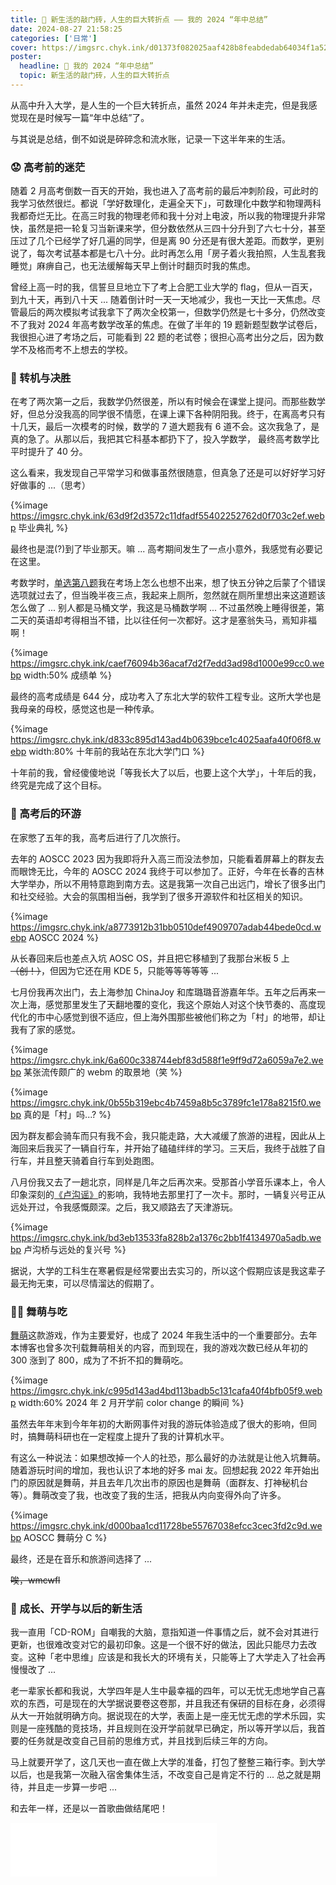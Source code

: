 ```yaml
---
title: 📜 新生活的敲门砖，人生的巨大转折点 —— 我的 2024 “年中总结”
date: 2024-08-27 21:58:25
categories: ['日常']
cover: https://imgsrc.chyk.ink/d01373f082025aaf428b8feabdedab64034f1a52.webp
poster:
  headline: 📜 我的 2024 “年中总结”
  topic: 新生活的敲门砖，人生的巨大转折点
---
```


从高中升入大学，是人生的一个巨大转折点，虽然 2024 年并未走完，但是我感觉现在是时候写一篇“年中总结”了。

<!--more-->

与其说是总结，倒不如说是碎碎念和流水账，记录一下这半年来的生活。

### 😟 高考前的迷茫

随着 2 月高考倒数一百天的开始，我也进入了高考前的最后冲刺阶段，可此时的我学习依然很烂。都说「学好数理化，走遍全天下」，可数理化中数学和物理两科我都奇烂无比。在高三时我的物理老师和我十分对上电波，所以我的物理提升非常快，虽然是把一轮复习当新课来学，但分数依然从三四十分升到了六七十分，甚至压过了几个已经学了好几遍的同学，但是离 90 分还是有很大差距。而数学，更别说了，每次考试基本都是七八十分。此时再怎么用「房子着火我拍照，人生乱套我睡觉」麻痹自己，也无法缓解每天早上倒计时翻页时我的焦虑。

曾经上高一时的我，信誓旦旦地立下了考上合肥工业大学的 flag，但从一百天，到九十天，再到八十天 ... 随着倒计时一天一天地减少，我也一天比一天焦虑。尽管最后的两次模拟考试我拿下了两次全校第一，但数学仍然是七十多分，仍然改变不了我对 2024 年高考数学改革的焦虑。在做了半年的 19 题新题型数学试卷后，我很担心进了考场之后，可能看到 22 题的老试卷；很担心高考出分之后，因为数学不及格而考不上想去的学校。

### 🤔 转机与决胜

在考了两次第一之后，我数学仍然很差，所以有时候会在课堂上提问。而那些数学好，但总分没我高的同学很不情愿，在课上课下各种阴阳我。终于，在离高考只有十几天，最后一次模考的时候，数学的 7 道大题我有 6 道不会。这次我急了，是真的急了。从那以后，我把其它科基本都扔下了，投入学数学， 最终高考数学比平时提升了 40 分。

这么看来，我发现自己平常学习和做事虽然很随意，但真急了还是可以好好学习好好做事的 ...（思考）

{%image https://imgsrc.chyk.ink/63d9f2d3572c11dfadf55402252762d0f703c2ef.webp 毕业典礼 %}

最终也是混(?)到了毕业那天。嘛 ... 高考期间发生了一点小意外，我感觉有必要记在这里。

考数学时，[单选第八题](https://gaokao.eol.cn/shiti/sx/202406/t20240612_2616034_3.shtml)我在考场上怎么也想不出来，想了快五分钟之后蒙了个错误选项就过去了，但当晚半夜三点，我起来上厕所，忽然就在厕所里想出来这道题该怎么做了 ... 别人都是马桶文学，我这是马桶数学啊 ... 不过虽然晚上睡得很差，第二天的英语却考得相当不错，比以往任何一次都好。这才是塞翁失马，焉知非福啊！

{%image https://imgsrc.chyk.ink/caef76094b36acaf7d2f7edd3ad98d1000e99cc0.webp width:50% 成绩单 %}

最终的高考成绩是 644 分，成功考入了东北大学的软件工程专业。这所大学也是我母亲的母校，感觉这也是一种传承。

{%image https://imgsrc.chyk.ink/d833c895d143ad4b0639bce1c4025aafa40f06f8.webp width:80% 十年前的我站在东北大学门口 %}

十年前的我，曾经傻傻地说「等我长大了以后，也要上这个大学」，十年后的我，终究是完成了这个目标。

### 🤪 高考后的环游

在家憋了五年的我，高考后进行了几次旅行。

去年的 AOSCC 2023 因为我即将升入高三而没法参加，只能看着屏幕上的群友去而眼馋无比，今年的 AOSCC 2024 我终于可以参加了。正好，今年在长春的吉林大学举办，所以不用特意跑到南方去。这是我第一次自己出远门，增长了很多出门和社交经验。大会的氛围相当~~创~~，我学到了很多开源软件和社区相关的知识。

{%image https://imgsrc.chyk.ink/a8773912b31bb0510def4909707adab44bede0cd.webp AOSCC 2024 %}

从长春回来后也差点入坑 AOSC OS，并且把它移植到了我那台米板 5 上 ~~（创！）~~，但因为它还在用 KDE 5，只能等等等等等 ...

七月份我再次出门，去上海参加 ChinaJoy 和库璐璐音游嘉年华。五年之后再来一次上海，感觉那里发生了天翻地覆的变化，我这个原始人对这个快节奏的、高度现代化的市中心感觉到很不适应，但上海外围那些被他们称之为「村」的地带，却让我有了家的感觉。

{%image https://imgsrc.chyk.ink/6a600c338744ebf83d588f1e9ff9d72a6059a7e2.webp 某张流传颇广的 webm 的取景地（笑 %}

{%image https://imgsrc.chyk.ink/0b55b319ebc4b7459a8b5c3789fc1e178a8215f0.webp 真的是「村」吗...? %}

因为群友都会骑车而只有我不会，我只能走路，大大减缓了旅游的进程，因此从上海回来后我买了一辆自行车，并开始了磕磕绊绊的学习。三天后，我终于战胜了自行车，并且整天骑着自行车到处跑图。

八月份我又去了一趟北京，同样是几年之后再次来。受那首小学音乐课本上，令人印象深刻的[《卢沟谣》](https://y.music.163.com/m/song/5235738)的影响，我特地去那里打了一次卡。那时，一辆复兴号正从远处开过，令我感慨颇深。之后，我又顺路去了天津游玩。

{%image https://imgsrc.chyk.ink/bd3eb13533fa828b2a1376c2bb1f4134970a5adb.webp 卢沟桥与远处的复兴号 %}

据说，大学的工科生在寒暑假是经常要出去实习的，所以这个假期应该是我这辈子最无拘无束，可以尽情溜达的假期了。

### 🐻‍❄️ 舞萌与吃

[舞萌](https://maimai.sega.jp)这款游戏，作为主要爱好，也成了 2024 年我生活中的一个重要部分。去年本博客也曾多次刊载舞萌相关的内容，而到现在，我的游戏次数已经从年初的 300 涨到了 800，成为了不折不扣的舞萌吃。

{%image https://imgsrc.chyk.ink/c995d143ad4bd113badb5c131cafa40f4bfb05f9.webp  width:60% 2024 年 2 月开学前 color change 的瞬间 %}

虽然去年年末到今年年初的大断网事件对我的游玩体验造成了很大的影响，但同时，搞舞萌科研也在一定程度上提升了我的计算机水平。

有这么一种说法：如果想改掉一个人的社恐，那么最好的办法就是让他入坑舞萌。随着游玩时间的增加，我也认识了本地的好多 mai 友。回想起我 2022 年开始出门的原因就是舞萌，并且去年几次出市的原因也是舞萌（面群友、打神秘机台等）。舞萌改变了我，也改变了我的生活，把我从内向变得外向了许多。

{%image https://imgsrc.chyk.ink/d000baa1cd11728be55767038efcc3cec3fd2c9d.webp AOSCC 舞萌分 C %}

最终，还是在音乐和旅游间选择了 ...

~~唉，wmcwfl~~

### 🤔 成长、开学与以后的新生活

我一直用「CD-ROM」自嘲我的大脑，意指知道一件事情之后，就不会对其进行更新，也很难改变对它的最初印象。这是一个很不好的做法，因此只能尽力去改变。这种「老中思维」应该是和我长大的环境有关，只能等上了大学走入了社会再慢慢改了 ...

老一辈家长都和我说，大学四年是人生中最幸福的四年，可以无忧无虑地学自己喜欢的东西，可是现在的大学据说要卷这卷那，并且我还有保研的目标在身，必须得从大一开始就明确方向。据说现在的大学，表面上是一座无忧无虑的学术乐园，实则是一座残酷的竞技场，并且规则在没开学前就早已确定，所以等开学以后，我首要的任务就是改变自己目前的思维方式，并且找到后续三年的方向。

马上就要开学了，这几天也一直在做上大学的准备，打包了整整三箱行李。到大学以后，也是我第一次融入宿舍集体生活，不改变自己是肯定不行的 ... 总之就是期待，并且走一步算一步吧 ...

和去年一样，还是以一首歌曲做结尾吧！

<iframe frameborder="no" border="0" marginwidth="0" marginheight="0" width=330 height=86 src="//music.163.com/outchain/player?type=2&id=1841240903&auto=0&height=66"></iframe>
